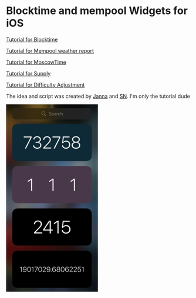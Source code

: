 # Blocktime and mempool Widgets for iOS

[Tutorial for Blocktime](https://github.com/cercatrova21/iOS_widgets/blob/main/Blocktime.md)

[Tutorial for Mempool weather report](https://github.com/cercatrova21/iOS_widgets/blob/main/mempool.md)

[Tutorial for MoscowTime](https://github.com/cercatrova21/iOS_widgets/blob/main/MoscowTime.md)

[Tutorial for Supply](https://github.com/cercatrova21/iOS_widgets/blob/main/Supply.md)

[Tutorial for Difficulty Adjustment](https://github.com/cercatrova21/iOS_widgets/blob/main/Difficulty.md)

The idea and script was created by [Janna](https://twitter.com/Janna3257) and [SN](https://twitter.com/__B__T__C__). I'm only the tutorial dude

<img src="/images/7.jpg" style="zoom: 50%;" />
